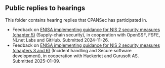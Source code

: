 ## Public replies to hearings

This folder contains hearing replies that CPANSec has participated in.

* Feedback on [ENISA implementing guidance for NIS 2 security measures (chapter 5)](Feedback-on-implementing-guidance-for-NIS-2-security-measures-chapter-5.pdf) (Supply-chain security), in cooperation with OpenSSF, FSFE, NLnet Labs and GitHub. Submitted 2024-11-26.
* Feedback on [ENISA implementing guidance for NIS 2 security measures (chapters 3 and 6)](Feedback-on-implementing-guidance-for-NIS-2-security-measures-chapters-3-and-5.pdf) (Incident handling and Secure software development), in cooperation with Hackeriet and Gurusoft AS. Submitted 2025-01-09.
